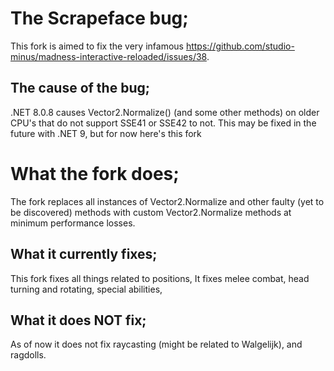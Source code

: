 # The Scrapeface bug;
This fork is aimed to fix the very infamous https://github.com/studio-minus/madness-interactive-reloaded/issues/38.

## The cause of the bug;
.NET 8.0.8 causes Vector2.Normalize() (and some other methods) on older CPU's that do not support SSE41 or SSE42 to not.
This may be fixed in the future with .NET 9, but for now here's this fork

# What the fork does;
The fork replaces all instances of Vector2.Normalize and other faulty (yet to be discovered) methods with custom Vector2.Normalize methods at minimum performance losses.

## What it currently fixes;
This fork fixes all things related to positions, It fixes melee combat, head turning and rotating, special abilities,

## What it does NOT fix;
As of now it does not fix raycasting (might be related to Walgelijk), and ragdolls.
